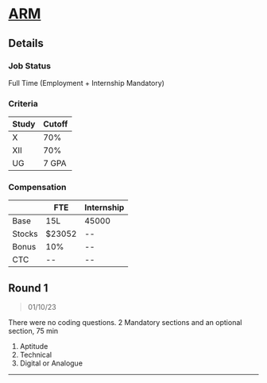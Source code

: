 # [ARM](https://www.arm.com/)

## Details

### Job Status

Full Time (Employment + Internship Mandatory)

### Criteria

| Study | Cutoff |
|-------|--------|
| X     | 70%    |
| XII   | 70%    |
| UG    | 7 GPA  |

[comment]: # (Any other details go under this. This is a comment)

### Compensation

|        | FTE    | Internship |
|--------|--------|------------|
| Base   | 15L    | 45000      |
| Stocks | $23052 | --         |
| Bonus  | 10%    | --         |
| CTC    | --     | --         |

[comment]: # (Details about the rounds go under this comment.)

## Round 1

> 01/10/23

[comment]: # (Summary of the sections and experience below this comment.)

There were no coding questions. 2 Mandatory sections and an optional section, 75 min

1. Aptitude
2. Technical
3. Digital or Analogue

---
